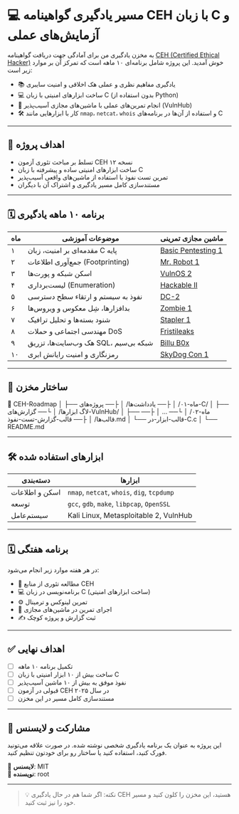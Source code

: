 # 💻 مسیر یادگیری گواهینامه CEH با زبان C و آزمایش‌های عملی

به مخزن یادگیری من برای آمادگی جهت دریافت گواهینامه [CEH (Certified Ethical Hacker)](https://www.eccouncil.org/programs/certified-ethical-hacker-ceh/) خوش آمدید. این پروژه شامل برنامه‌ای ۱۰ ماهه است که تمرکز آن بر موارد زیر است:

- 📚 یادگیری مفاهیم نظری و عملی هک اخلاقی و امنیت سایبری  
- 💻 ساخت ابزارهای امنیتی با زبان C (بدون استفاده از Python)  
- 🧪 انجام تمرین‌های عملی با ماشین‌های مجازی آسیب‌پذیر (VulnHub)  
- 🛠️ کار با ابزارهایی مانند `nmap`، `netcat`، `whois` و استفاده از آن‌ها در برنامه‌های C

---

## 🧠 اهداف پروژه

- تسلط بر مباحث تئوری آزمون CEH نسخه ۱۲
- ساخت ابزارهای امنیتی ساده و پیشرفته با زبان C
- تمرین تست نفوذ با استفاده از ماشین‌های واقعی آسیب‌پذیر
- مستندسازی کامل مسیر یادگیری و اشتراک آن با دیگران

---

## 🗓️ برنامه ۱۰ ماهه یادگیری

| ماه | موضوعات آموزشی | ماشین مجازی تمرینی |
|-----|------------------|----------------------|
| ۱   | مقدمه‌ای بر امنیت، زبان C پایه | [Basic Pentesting 1](https://www.vulnhub.com/entry/basic-pentesting-1,216/) |
| ۲   | جمع‌آوری اطلاعات (Footprinting) | [Mr. Robot 1](https://www.vulnhub.com/entry/mr-robot-1,151/) |
| ۳   | اسکن شبکه و پورت‌ها | [VulnOS 2](https://www.vulnhub.com/entry/vulnos-2,234/) |
| ۴   | لیست‌برداری (Enumeration) | [Hackable II](https://www.vulnhub.com/entry/hackable-ii,204/) |
| ۵   | نفوذ به سیستم و ارتقاء سطح دسترسی | [DC-2](https://www.vulnhub.com/entry/dc-2,311/) |
| ۶   | بدافزارها، شِل معکوس و ویروس‌ها | [Zombie 1](https://www.vulnhub.com/entry/zombie-1,325/) |
| ۷   | شنود بسته‌ها و تحلیل ترافیک | [Stapler 1](https://www.vulnhub.com/entry/stapler-1,208/) |
| ۸   | مهندسی اجتماعی و حملات DoS | [Fristileaks](https://www.vulnhub.com/entry/fristileaks-11,133/) |
| ۹   | هک وب‌سایت‌ها، تزریق SQL، شبکه بی‌سیم | [Billu B0x](https://www.vulnhub.com/entry/billu-b0x,188/) |
| ۱۰  | رمزنگاری و امنیت رایانش ابری | [SkyDog Con 1](https://www.vulnhub.com/entry/skydog-con-1,213/) |

---

## 📁 ساختار مخزن
📁 CEH-Roadmap
│
├── ماه-۰۱/
│ ├── یادداشت‌ها/
│ ├── پروژه‌های-C/
│ ├── لاگ ابزارها/
│ └── گزارش‌های-VulnHub/
│
├── ماه-۰۲/
│ └── ...
│
├── قالب‌ها/
│ ├── قالب-گزارش-تست-نفوذ.md
│ └── قالب-ابزار-در-C.c
│
└── README.md






---

## 🛠️ ابزارهای استفاده شده

| دسته‌بندی | ابزارها |
|-----------|---------|
| اسکن و اطلاعات | `nmap`, `netcat`, `whois`, `dig`, `tcpdump` |
| توسعه | `gcc`, `gdb`, `make`, `libpcap`, `OpenSSL` |
| سیستم‌عامل | Kali Linux, Metasploitable 2, VulnHub |

---

## 🗓️ برنامه هفتگی

در هر هفته موارد زیر انجام می‌شود:
- 📖 مطالعه تئوری از منابع CEH
- 💻 برنامه‌نویسی در زبان C (ساخت ابزارهای امنیتی)
- ⚙️ تمرین لینوکس و ترمینال
- 🧪 اجرای تمرین در ماشین‌های مجازی
- ✍️ ثبت گزارش و پروژه کوچک

---

## ✅ اهداف نهایی

- [ ] تکمیل برنامه ۱۰ ماهه
- [ ] ساخت بیش از ۱۰ ابزار امنیتی با زبان C
- [ ] نفوذ موفق به بیش از ۱۰ ماشین آسیب‌پذیر
- [ ] قبولی در آزمون CEH در سال ۲۰۲۵
- [ ] مستندسازی کامل مسیر در این مخزن

---

## 🤝 مشارکت و لایسنس

این پروژه به عنوان یک برنامه یادگیری شخصی نوشته شده. در صورت علاقه می‌تونید فورک کنید، استفاده کنید یا ساختار رو برای خودتون تنظیم کنید.

📜 **لایسنس**: MIT  
👤 **نویسنده**: root

---

> 💡 نکته: اگر شما هم در حال یادگیری CEH هستید، این مخزن را کلون کنید و مسیر خود را نیز ثبت کنید.


